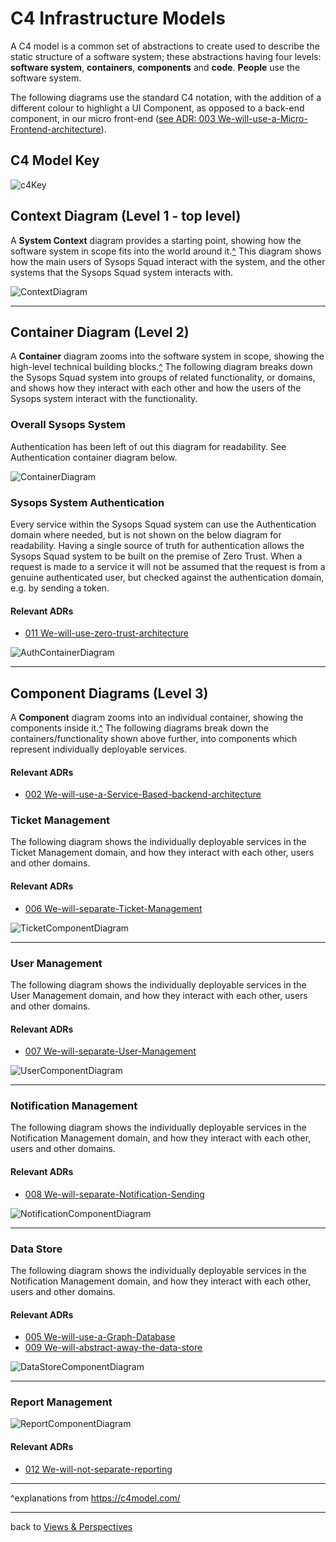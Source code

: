 # C4 Infrastructure Models

A C4 model is a common set of abstractions to create used to describe the static structure of a software system; these abstractions having four levels: **software system**, **containers**, **components** and **code**. **People** use the software system.

The following diagrams use the standard C4 notation, with the addition of a different colour to highlight a UI Component, as opposed to a back-end component, in our micro front-end ([see ADR: 003 We-will-use-a-Micro-Frontend-architecture](../../4.ADRs/003We-will-use-a-Micro-Frontend-architecture.md)).

## C4 Model Key

![c4Key](../images/c4Key.png)

## Context Diagram (Level 1 - top level)

A **System Context** diagram provides a starting point, showing how the software system in scope fits into the world around it.[^](#expl) 
This diagram shows how the main users of Sysops Squad interact with the system, and the other systems that the Sysops Squad system interacts with.

![ContextDiagram](images/ContextDiagram.png)

------

## Container Diagram (Level 2)

A **Container** diagram zooms into the software system in scope, showing the high-level technical building blocks.[^](#expl)
The following diagram breaks down the Sysops Squad system into groups of related functionality, or domains, and shows how they interact with each other and how the users of the Sysops system interact with the functionality.

### Overall Sysops System

Authentication has been left of out this diagram for readability. See Authentication container diagram below.

![ContainerDiagram](images/ContainerDiagram.png)

### Sysops System Authentication

Every service within the Sysops Squad system can use the Authentication domain where needed, but is not shown on the below diagram for readability. Having a single source of truth for authentication allows the Sysops Squad system to be built on the premise of Zero Trust. When a request is made to a service it will not be assumed that the request is from a genuine authenticated user, but checked against the authentication domain, e.g. by sending a token.

#### Relevant ADRs

- [011 We-will-use-zero-trust-architecture](../../4.ADRs/011We-will-use-zero-trust-architecture.md)

![AuthContainerDiagram](images/AuthContainerDiagram.png)

------

## Component Diagrams (Level 3)

A **Component** diagram zooms into an individual container, showing the components inside it.[^](#expl)
The following diagrams break down the containers/functionality shown above further, into components which represent individually deployable services.

#### Relevant ADRs

- [002 We-will-use-a-Service-Based-backend-architecture](../../4.ADRs/002We-will-use-a-Service-Based-backend-architecture.md)

### Ticket Management

The following diagram shows the individually deployable services in the Ticket Management domain, and how they interact with each other, users and other domains.

#### Relevant ADRs

- [006 We-will-separate-Ticket-Management](../../4.ADRs/006We-will-separate-Ticket-Management.md)

![TicketComponentDiagram](images/TicketComponentDiagram.png)

------

### User Management

The following diagram shows the individually deployable services in the User Management domain, and how they interact with each other, users and other domains.

#### Relevant ADRs

- [007 We-will-separate-User-Management](../../4.ADRs/007We-will-separate-User-Management.md)

![UserComponentDiagram](images/UserComponentDiagram.png)

------

### Notification Management

The following diagram shows the individually deployable services in the Notification Management domain, and how they interact with each other, users and other domains.

#### Relevant ADRs

- [008 We-will-separate-Notification-Sending](../../4.ADRs/008We-will-separate-Notification-Sending.md)

![NotificationComponentDiagram](images/NotificationComponentDiagram.png)

------

### Data Store

The following diagram shows the individually deployable services in the Notification Management domain, and how they interact with each other, users and other domains.

#### Relevant ADRs

- [005 We-will-use-a-Graph-Database](../../4.ADRs/005We-will-use-a-Graph-Database.md)
- [009 We-will-abstract-away-the-data-store](../../4.ADRs/009We-will-abstract-away-the-data-store.md)

![DataStoreComponentDiagram](images/DataStoreComponentDiagram.png)

---

### Report Management

![ReportComponentDiagram](images/ReportComponentDiagram.png)

#### Relevant ADRs

- [012 We-will-not-separate-reporting](../../4.ADRs/012We-will-not-separate-reporting.md)





---

<a id="expl"></a>^explanations from https://c4model.com/

------

back to [Views & Perspectives](../README.md)

